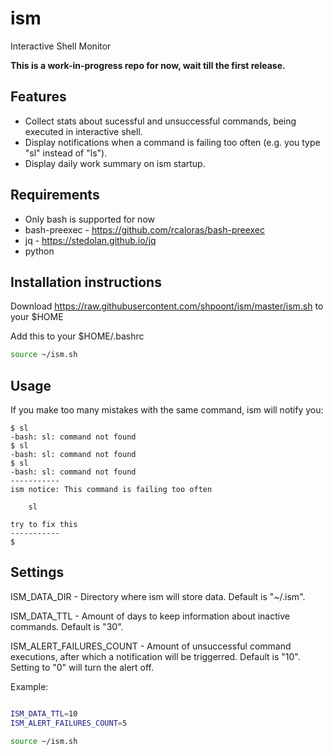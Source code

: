 # ism
Interactive Shell Monitor

__This is a work-in-progress repo for now, wait till the first release.__

## Features
- Collect stats about sucessful and unsuccessful commands, being executed in interactive shell.
- Display notifications when a command is failing too often (e.g. you type "sl" instead of "ls").
- Display daily work summary on ism startup.

## Requirements
- Only bash is supported for now
- bash-preexec - https://github.com/rcaloras/bash-preexec
- jq - https://stedolan.github.io/jq
- python

## Installation instructions
Download https://raw.githubusercontent.com/shpoont/ism/master/ism.sh to your $HOME

Add this to your $HOME/.bashrc
```sh
source ~/ism.sh
```

## Usage
If you make too many mistakes with the same command, ism will notify you: 

```
$ sl
-bash: sl: command not found
$ sl
-bash: sl: command not found
$ sl
-bash: sl: command not found
-----------
ism notice: This command is failing too often

    sl

try to fix this
-----------
$
```

## Settings
ISM_DATA_DIR - Directory where ism will store data. Default is "~/.ism".

ISM_DATA_TTL - Amount of days to keep information about inactive commands. Default is "30".

ISM_ALERT_FAILURES_COUNT - Amount of unsuccessful command executions, after which a notification will be triggerred. Default is "10". Setting to "0" will turn the alert off.


Example: 
```sh

ISM_DATA_TTL=10
ISM_ALERT_FAILURES_COUNT=5

source ~/ism.sh

```
